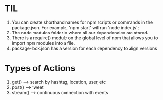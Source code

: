 # TIL

1. You can create shorthand names for npm scripts or commands in the package.json. For example, 'npm start' will run 'node index.js';
2. The node modules folder is where all our dependencies are stored.
3. There is a require() module on the global level of npm that allows you to import npm modules into a file.
4. package-lock.json has a version for each dependency to align versions


# Types of Actions

1. get()    --> search by hashtag, location, user, etc
2. post()   --> tweet
3. stream() --> continuous connection with events